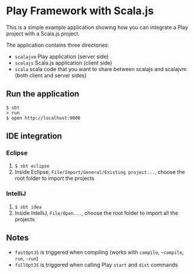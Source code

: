 # Play Framework with Scala.js

This is a simple example application showing how you can integrate a Play project with a Scala.js project.

The application contains three directories:
* `scalajvm` Play application (server side)
* `scalajs` Scala.js application (client side)
* `scala` scala code that you want to share between scalajs and scalajvm (both client and server sides)

## Run the application
```shell
$ sbt
> run
$ open http://localhost:9000
```

## IDE integration

### Eclipse

1. `$ sbt eclipse`
2. Inside Eclipse, `File/Import/General/Existing project...`, choose the root folder to import the projects

### IntelliJ

1. `$ sbt idea`
2. Inside IntelliJ, `File/Open...`, choose the root folder to import all the projects

## Notes
* `fastOptJS` is triggered when compiling (works with `compile`, `~compile`, `run`, `~run`)
* `fullOptJS` is triggered when calling Play `start` and `dist` commands
